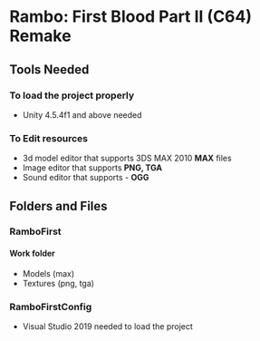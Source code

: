 # Rambo: First Blood Part II (C64) Remake

## Tools Needed
### To load the project properly
- Unity 4.5.4f1 and above needed
### To Edit resources
- 3d model editor that supports 3DS MAX 2010 **MAX** files
- Image editor that supports **PNG, TGA**
- Sound editor that supports - **OGG**

## Folders and Files
### RamboFirst
#### Work folder
- Models (max)
- Textures (png, tga)
### RamboFirstConfig
- Visual Studio 2019 needed to load the project
